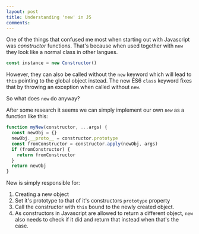 ```yaml
---
layout: post
title: Understanding 'new' in JS
comments:
---
```


One of the things that confused me most when starting out with Javascript was _constructor_ functions. That's because when used together with `new` they look like a normal class in other langues.

```javascript
const instance = new Constructor()
```

However, they can also be called without the `new` keyword which will lead to `this` pointing to the global object instead. The new ES6 `class` keyword fixes that by throwing an exception when called without `new`.

So what does `new` do anyway?

After some research it seems we can simply implement our own `new` as a function like this:

```javascript
function myNew(constructor, ...args) {
  const newObj = {}
  newObj.__proto__ = constructor.prototype
  const fromConstructor = constructor.apply(newObj, args)
  if (fromConstructor) {
    return fromConstructor
  }
  return newObj
}
```

New is simply responsible for:
1. Creating a new object
2. Set it's prototype to that of it's constructors `prototype` property
3. Call the constructor with `this` bound to the newly created object.
4. As constructors in Javascript are allowed to return a different object, `new` also needs to check if it did and return that instead when that's the case.
